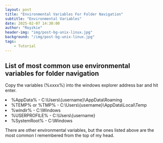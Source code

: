```yaml
---
layout: post
title: "Environmental Variables For Folder Navigation"
subtitle: "Environmental Variables"
date: 2025-02-07 14:30:00
author: "Royzkie"
header-img: "img/post-bg-unix-linux.jpg"
background: "/img/post-bg-unix-linux.jpg"
tags:
    - Tutorial
---
```


<h2>List of most common use environmental variables for folder navigation</h2>

<p>Copy the variables (%xxxx%) into the windows explorer address bar and hit enter.</p>

<li>%AppData% - C:\Users\{username}\AppData\Roaming</li>
<li>%TEMP% or %TMP% - C:\Users\{username}\AppData\Local\Temp</li>
<li>%windir% - C:\Windows</li>
<li>%USERPROFILE% - C:\Users\{username}</li>
<li>%SystemRoot% - C:\Windows</li>

<p>There are other environmental variables, but the ones listed above are the most common I remembered from the top of my head.</p>
